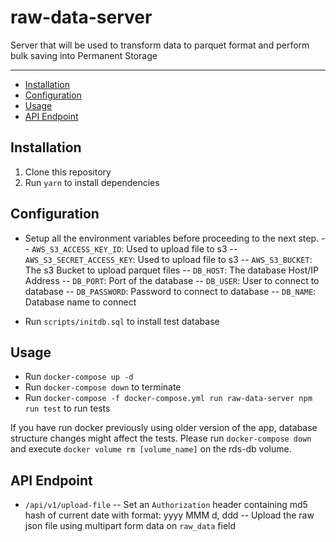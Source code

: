 # raw-data-server

Server that will be used to transform data to parquet format and perform bulk saving into Permanent Storage

---

- [Installation](#installation)
- [Configuration](#configuration)
- [Usage](#usage)
- [API Endpoint](#api-endpoint)

## Installation

1. Clone this repository
2. Run `yarn` to install dependencies

## Configuration

- Setup all the environment variables before proceeding to the next step.
  -- `AWS_S3_ACCESS_KEY_ID`: Used to upload file to s3
  -- `AWS_S3_SECRET_ACCESS_KEY`: Used to upload file to s3
  -- `AWS_S3_BUCKET`: The s3 Bucket to upload parquet files
  -- `DB_HOST`: The database Host/IP Address
  -- `DB_PORT`: Port of the database
  -- `DB_USER`: User to connect to database
  -- `DB_PASSWORD`: Password to connect to database
  -- `DB_NAME`: Database name to connect

- Run `scripts/initdb.sql` to install test database

## Usage

- Run `docker-compose up -d`
- Run `docker-compose down` to terminate
- Run `docker-compose -f docker-compose.yml run raw-data-server npm run test` to run tests

If you have run docker previously using older version of the app, database structure changes might affect the tests. Please run `docker-compose down` and execute `docker volume rm [volume_name]` on the rds-db volume.

## API Endpoint

- `/api/v1/upload-file`
  -- Set an `Authorization` header containing md5 hash of current date with format: yyyy MMM d, ddd
  -- Upload the raw json file using multipart form data on `raw_data` field
